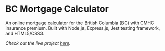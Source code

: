 # BC Mortgage Calculator

An online mortgage calculator for the British Columbia (BC) with CMHC insurance premium. Built with Node.js, Express.js, Jest testing framework, and HTML5/CSS3.

_Check out the live project [_here_](https://mortgage-calculator.towaquimbayo.com/)._
